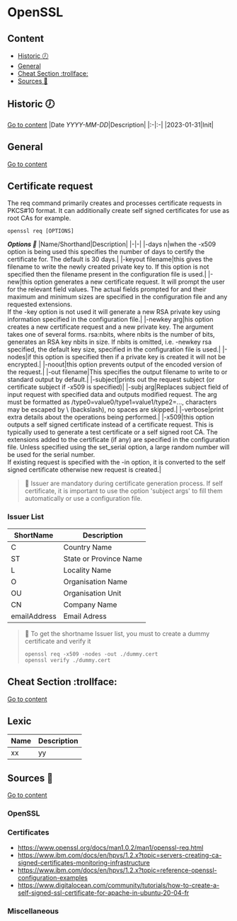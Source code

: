 # OpenSSL

## Content
- [Historic :clock7:](#historic-clock7)
- [General](#general)
- [Cheat Section :trollface:](#cheat-section-trollface)
- [Sources :link:](#sources-link)

## Historic :clock7:
[Go to content](#content)
|Date _YYYY-MM-DD_|Description|
|:-|:-|
|2023-01-31|Init|

## General
[Go to content](#content)


## Certificate request
The req command primarily creates and processes certificate requests in PKCS#10 format. It can additionally create self signed certificates for use as root CAs for example.<br>
```
openssl req [OPTIONS]
```
***Options :wrench:***
|Name/Shorthand|Description|
|-|-|
|-days n|when the -x509 option is being used this specifies the number of days to certify the certificate for. The default is 30 days.|
|-keyout filename|this gives the filename to write the newly created private key to. If this option is not specified then the filename present in the configuration file is used.|
|-new|this option generates a new certificate request. It will prompt the user for the relevant field values. The actual fields prompted for and their maximum and minimum sizes are specified in the configuration file and any requested extensions.<br>If the -key option is not used it will generate a new RSA private key using information specified in the configuration file.|
|-newkey arg|his option creates a new certificate request and a new private key. The argument takes one of several forms. rsa:nbits, where nbits is the number of bits, generates an RSA key nbits in size. If nbits is omitted, i.e. -newkey rsa specified, the default key size, specified in the configuration file is used.|
|-nodes|if this option is specified then if a private key is created it will not be encrypted.|
|-noout|this option prevents output of the encoded version of the request.|
|-out filename|This specifies the output filename to write to or standard output by default.|
|-subject|prints out the request subject (or certificate subject if -x509 is specified)|
|-subj arg|Replaces subject field of input request with specified data and outputs modified request. The arg must be formatted as /type0=value0/type1=value1/type2=..., characters may be escaped by \ (backslash), no spaces are skipped.|
|-verbose|print extra details about the operations being performed.|
|-x509|this option outputs a self signed certificate instead of a certificate request. This is typically used to generate a test certificate or a self signed root CA. The extensions added to the certificate (if any) are specified in the configuration file. Unless specified using the set_serial option, a large random number will be used for the serial number.<br>If existing request is specified with the -in option, it is converted to the self signed certificate otherwise new request is created.|

> :pushpin: Issuer are mandatory during certificate generation process. If self  certificate, it is important to use the option 'subject args' to fill them automatically or use a configuration file.<br>

### Issuer List
|ShortName|Description|
|-|-|
|C|Country Name|
|ST|State or Province Name|
|L|Locality Name|
|O|Organisation Name|
|OU|Organisation Unit|
|CN|Company Name|
|emailAddress|Email Adress|

> :pushpin: To get the shortname Issuer list, you must to create a dummy certificate and verify it
> ```
> openssl req -x509 -nodes -out ./dummy.cert
> openssl verify ./dummy.cert
> ```

## Cheat Section :trollface:
[Go to content](#content)


## Lexic
|Name|Description|
|-|-|
|xx|yy|

## Sources :link:
[Go to content](#content)

### OpenSSL

### Certificates
- https://www.openssl.org/docs/man1.0.2/man1/openssl-req.html
- https://www.ibm.com/docs/en/hpvs/1.2.x?topic=servers-creating-ca-signed-certificates-monitoring-infrastructure
- https://www.ibm.com/docs/en/hpvs/1.2.x?topic=reference-openssl-configuration-examples
- https://www.digitalocean.com/community/tutorials/how-to-create-a-self-signed-ssl-certificate-for-apache-in-ubuntu-20-04-fr

### Miscellaneous

